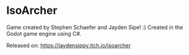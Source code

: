 # IsoArcher
 Game created by Stephen Schaefer and Jayden Sipe! :)
 Created in the Godot game engine using C#.

Released on: https://jaydensippy.itch.io/isoarcher
